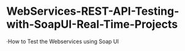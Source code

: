 # WebServices-REST-API-Testing-with-SoapUI-Real-Time-Projects
·How to Test the Webservices using Soap UI
